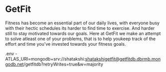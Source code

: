 # GetFit

Fitness has become an essential part of our daily lives, with everyone busy with their hectic schedules its harder to find time to exercise. And harder still to stay motivated towards our goals.
Here at GetFit we make an attempt to solve atleast one of your problems, that is to help youkeep track of the effort and time you've invested towards your fitness goals.


.env -
 ATLAS_URI=mongodb+srv://shatakshi:shatakshigetfit@getfitdb.dbrmb.mongodb.net/getfitdb?retryWrites=true&w=majority

